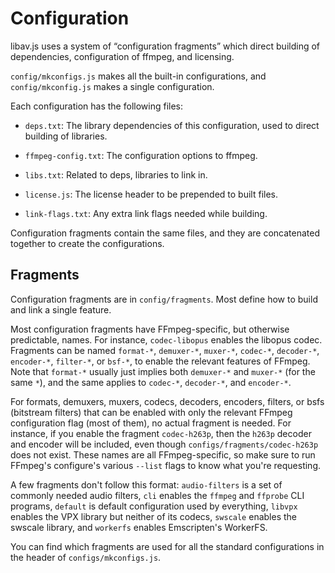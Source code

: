 # Configuration

libav.js uses a system of “configuration fragments” which direct building of
dependencies, configuration of ffmpeg, and licensing.

`config/mkconfigs.js` makes all the built-in configurations, and
`config/mkconfig.js` makes a single configuration.

Each configuration has the following files:

 * `deps.txt`: The library dependencies of this configuration, used to direct
   building of libraries.

 * `ffmpeg-config.txt`: The configuration options to ffmpeg.

 * `libs.txt`: Related to deps, libraries to link in.

 * `license.js`: The license header to be prepended to built files.

 * `link-flags.txt`: Any extra link flags needed while building.

Configuration fragments contain the same files, and they are concatenated
together to create the configurations.

## Fragments

Configuration fragments are in `config/fragments`. Most define how to build and
link a single feature.

Most configuration fragments have FFmpeg-specific, but otherwise predictable,
names. For instance, `codec-libopus` enables the libopus codec. Fragments can be
named `format-*`, `demuxer-*`, `muxer-*`, `codec-*`, `decoder-*`, `encoder-*`,
`filter-*`, or `bsf-*`, to enable the relevant features of FFmpeg. Note that
`format-*` usually just implies both `demuxer-*` and `muxer-*` (for the same
`*`), and the same applies to `codec-*`, `decoder-*`, and `encoder-*`.

For formats, demuxers, muxers, codecs, decoders, encoders, filters, or bsfs
(bitstream filters) that can be enabled with only the relevant FFmpeg
configuration flag (most of them), no actual fragment is needed. For instance,
if you enable the fragment `codec-h263p`, then the `h263p` decoder and encoder
will be included, even though `configs/fragments/codec-h263p` does not exist.
These names are all FFmpeg-specific, so make sure to run FFmpeg's configure's
various `--list` flags to know what you're requesting.

A few fragments don't follow this format: `audio-filters` is a set of commonly
needed audio filters, `cli` enables the `ffmpeg` and `ffprobe` CLI programs,
`default` is default configuration used by everything, `libvpx` enables the VPX
library but neither of its codecs, `swscale` enables the swscale library, and
`workerfs` enables Emscripten's WorkerFS.

You can find which fragments are used for all the standard configurations in the
header of `configs/mkconfigs.js`.
